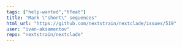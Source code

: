 ```yaml
---
tags: ["help-wanted","tfeat"]
title: "Mark \"short\" sequences"
html_url: "https://github.com/nextstrain/nextclade/issues/519"
user: "ivan-aksamentov"
repo: "nextstrain/nextclade"
---
```


